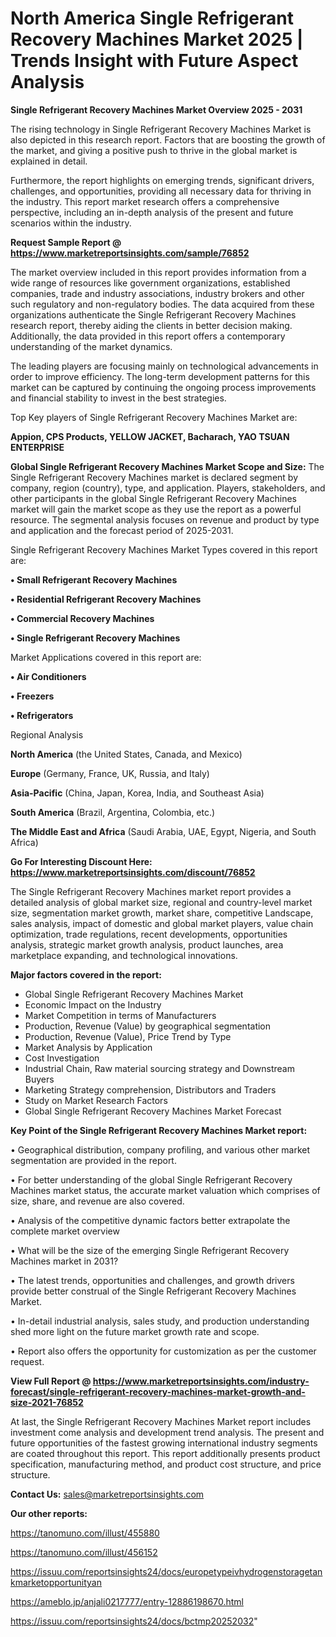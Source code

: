 # North America Single Refrigerant Recovery Machines Market 2025 | Trends Insight with Future Aspect Analysis

<Strong> Single Refrigerant Recovery Machines Market Overview 2025 - 2031</strong>

The rising technology in Single Refrigerant Recovery Machines Market is also depicted in this research report. Factors that are boosting the growth of the market, and giving a positive push to thrive in the global market is explained in detail.

Furthermore, the report highlights on emerging trends, significant drivers, challenges, and opportunities, providing all necessary data for thriving in the industry. This report market research offers a comprehensive perspective, including an in-depth analysis of the present and future scenarios within the industry.

<strong>Request Sample Report @ <a href=https://www.marketreportsinsights.com/sample/76852>https://www.marketreportsinsights.com/sample/76852</a></strong>

The market overview included in this report provides information from a wide range of resources like government organizations, established companies, trade and industry associations, industry brokers and other such regulatory and non-regulatory bodies. The data acquired from these organizations authenticate the Single Refrigerant Recovery Machines research report, thereby aiding the clients in better decision making. Additionally, the data provided in this report offers a contemporary understanding of the market dynamics.

The leading players are focusing mainly on technological advancements in order to improve efficiency. The long-term development patterns for this market can be captured by continuing the ongoing process improvements and financial stability to invest in the best strategies.

Top Key players of Single Refrigerant Recovery Machines Market are:

<strong>Appion, CPS Products, YELLOW JACKET, Bacharach, YAO TSUAN ENTERPRISE</strong>

<strong><b>Global Single Refrigerant Recovery Machines Market Scope and Size:</b></strong>
The Single Refrigerant Recovery Machines market is declared segment by company, region (country), type, and application. Players, stakeholders, and other participants in the global Single Refrigerant Recovery Machines market will gain the market scope as they use the report as a powerful resource. The segmental analysis focuses on revenue and product by type and application and the forecast period of 2025-2031.

Single Refrigerant Recovery Machines Market Types covered in this report are:

<strong>• Small Refrigerant Recovery Machines

• Residential Refrigerant Recovery Machines

• Commercial Recovery Machines

• Single Refrigerant Recovery Machines</strong>

Market Applications covered in this report are:

<strong>• Air Conditioners

• Freezers

• Refrigerators</strong> 

Regional Analysis

<strong>North America</strong> (the United States, Canada, and Mexico)

<strong>Europe</strong> (Germany, France, UK, Russia, and Italy)

<strong>Asia-Pacific</strong> (China, Japan, Korea, India, and Southeast Asia)

<strong>South America</strong> (Brazil, Argentina, Colombia, etc.)

<strong>The Middle East and Africa</strong> (Saudi Arabia, UAE, Egypt, Nigeria, and South Africa)

<strong>Go For Interesting Discount Here: <a href=https://www.marketreportsinsights.com/discount/76852>https://www.marketreportsinsights.com/discount/76852</a></strong>

The Single Refrigerant Recovery Machines market report provides a detailed analysis of global market size, regional and country-level market size, segmentation market growth, market share, competitive Landscape, sales analysis, impact of domestic and global market players, value chain optimization, trade regulations, recent developments, opportunities analysis, strategic market growth analysis, product launches, area marketplace expanding, and technological innovations.

<strong><b>Major factors covered in the report:</b></strong>
<ul>
  <li>Global Single Refrigerant Recovery Machines Market </li>
  <li>Economic Impact on the Industry</li>
  <li>Market Competition in terms of Manufacturers</li>
  <li>Production, Revenue (Value) by geographical segmentation</li>
  <li>Production, Revenue (Value), Price Trend by Type</li>
  <li>Market Analysis by Application</li>
  <li>Cost Investigation</li>
  <li>Industrial Chain, Raw material sourcing strategy and Downstream Buyers</li>
  <li>Marketing Strategy comprehension, Distributors and Traders</li>
  <li>Study on Market Research Factors</li>
  <li>Global Single Refrigerant Recovery Machines Market Forecast</li>
</ul>

<strong><b>Key Point of the Single Refrigerant Recovery Machines Market report:</b></strong>

• Geographical distribution, company profiling, and various other market segmentation are provided in the report.

• For better understanding of the global Single Refrigerant Recovery Machines market status, the accurate market valuation which comprises of size, share, and revenue are also covered.

• Analysis of the competitive dynamic factors better extrapolate the complete market overview

• What will be the size of the emerging Single Refrigerant Recovery Machines market in 2031?

• The latest trends, opportunities and challenges, and growth drivers provide better construal of the Single Refrigerant Recovery Machines Market.

• In-detail industrial analysis, sales study, and production understanding shed more light on the future market growth rate and scope.

• Report also offers the opportunity for customization as per the customer request.

<strong><b>View Full Report @ <a href=https://www.marketreportsinsights.com/industry-forecast/single-refrigerant-recovery-machines-market-growth-and-size-2021-76852>https://www.marketreportsinsights.com/industry-forecast/single-refrigerant-recovery-machines-market-growth-and-size-2021-76852</a></b></strong>


At last, the Single Refrigerant Recovery Machines Market report includes investment come analysis and development trend analysis. The present and future opportunities of the fastest growing international industry segments are coated throughout this report. This report additionally presents product specification, manufacturing method, and product cost structure, and price structure.

<strong>Contact Us:</strong>
sales@marketreportsinsights.com

<strong>Our other reports:</strong>

<a href=https://tanomuno.com/illust/455880>https://tanomuno.com/illust/455880</a>

<a href=https://tanomuno.com/illust/456152>https://tanomuno.com/illust/456152</a>

<a href=https://issuu.com/reportsinsights24/docs/europetypeivhydrogenstoragetankmarketopportunityan>https://issuu.com/reportsinsights24/docs/europetypeivhydrogenstoragetankmarketopportunityan</a>

<a href=https://ameblo.jp/anjali0217777/entry-12886198670.html>https://ameblo.jp/anjali0217777/entry-12886198670.html</a>

<a href=https://issuu.com/reportsinsights24/docs/bctmp20252032>https://issuu.com/reportsinsights24/docs/bctmp20252032</a>"
